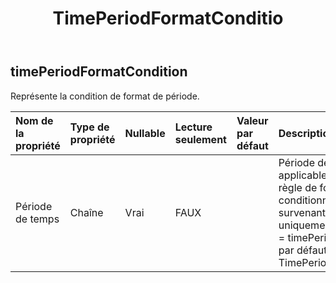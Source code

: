 ﻿---
title: TimePeriodFormatConditio
second_title: Aspose.Cells Cloud Documen
type: docs
url: /fr/specification/model/timeperiodformatcondition/
description: "Aspose.Cells Spécification du modèle cloud : TimePeriodFormatCondition. Gérez sans effort Excel et d'autres feuilles de calcul avec des fonctionnalités telles que l'ouverture, la génération, l'édition, le fractionnement, la fusion, la comparaison et la conversion."
kwords: Excel, Office, feuille de calcul, Cloud REST API, TimePeriodFormatCondition
weight: 50
---
## **timePeriodFormatCondition**

 Représente la condition de format de période.

| Nom de la propriété| Type de propriété| Nullable| Lecture seulement| Valeur par défaut| Description|
|:- |:- |:- |:- |:- |:- |
| Période de temps| Chaîne| Vrai| FAUX|| Période de temps applicable dans une règle de formatage conditionnel « date survenant… ». Valable uniquement pour type = timePeriod. La valeur par défaut est TimePeriodType.Today|

